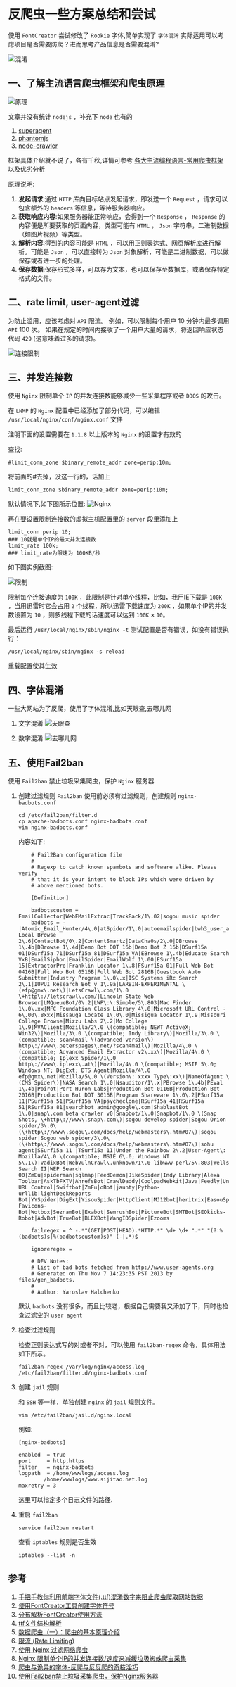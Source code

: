 # 反爬虫一些方案总结和尝试
使用 `FontCreator` 尝试修改了 `Rookie` 字体,简单实现了 `字体混淆` 
实际运用可以考虑项目是否需要防爬？进而思考产品信息是否需要混淆?

![混淆](/Images/Linux/反爬虫一些方案总结和尝试/hunxiao.png)

## 一、了解主流语言爬虫框架和爬虫原理

![原理](/Images/Linux/反爬虫一些方案总结和尝试/yuanli.jpg)

文章并没有统计 `nodejs` ，补充下 `node` 也有的

1. [superagent](https://github.com/visionmedia/superagent)
1. [phantomjs](http://phantomjs.org/)
1. [node-crawler](https://github.com/bda-research/node-crawler)

框架具体介绍就不说了，各有千秋,详情可参考
[各大主流编程语言-常用爬虫框架以及优劣分析](https://blog.csdn.net/gongbing798930123/article/details/79028549)

原理说明:
1. **发起请求**:通过 `HTTP` 库向目标站点发起请求，即发送一个 `Request` ，请求可以包含额外的 `headers` 等信息，等待服务器响应。
1. **获取响应内容**:如果服务器能正常响应，会得到一个 `Response` ，  `Response` 的内容便是所要获取的页面内容，类型可能有 `HTML` ， `Json` 字符串，二进制数据（如图片视频）等类型。
1. **解析内容**:得到的内容可能是 `HTML` ，可以用正则表达式、网页解析库进行解析。可能是 `Json` ，可以直接转为 `Json` 对象解析，可能是二进制数据，可以做保存或者进一步的处理。
1. **保存数据**:保存形式多样，可以存为文本，也可以保存至数据库，或者保存特定格式的文件。

## 二、rate limit, user-agent过滤

为防止滥用，应该考虑对 `API` 限流。 例如，可以限制每个用户 10 分钟内最多调用 `API` 100 次。 如果在规定的时间内接收了一个用户大量的请求，将返回响应状态代码 `429` (这意味着过多的请求)。

![连接限制](/Images/Linux/反爬虫一些方案总结和尝试/rateLimit.png '连接限制')

## 三、并发连接数

使用 `Nginx` 限制单个 `IP` 的并发连接数能够减少一些采集程序或者 `DDOS` 的攻击。

在 `LNMP` 的 `Nginx` 配置中已经添加了部分代码，可以编辑 `/usr/local/nginx/conf/nginx.conf` 文件

注明下面的设置需要在 `1.1.8` 以上版本的 `Nginx` 的设置才有效的

查找: 

```shell
#limit_conn_zone $binary_remote_addr zone=perip:10m;
```

将前面的#去掉，没这一行的，话加上

```shell
limit_conn_zone $binary_remote_addr zone=perip:10m;
```

默认情况下,如下图所示位置:
![Nginx](/Images/Linux/反爬虫一些方案总结和尝试/nginx.png 'Nginx')

再在要设置限制连接数的虚拟主机配置里的 `server` 段里添加上

```shell
limit_conn perip 10;
### 10就是单个IP的最大并发连接数
limit_rate 100k;
### limit_rate为限速为 100KB/秒
```

如下图实例截图:

![限制](/Images/Linux/反爬虫一些方案总结和尝试/ipLimit.png '限制')

限制每个连接速度为 `100K` ，此限制是针对单个线程，比如，我用IE下载是 `100K` ，当用迅雷时它会占用 `2` 个线程，所以迅雷下载速度为 `200K` ，如果单个IP的并发数设置为 `10` ，则多线程下载的话速度可以达到 `100K` × `10`。

最后运行 `/usr/local/nginx/sbin/nginx -t` 测试配置是否有错误，如没有错误执行：

```shell
/usr/local/nginx/sbin/nginx -s reload
```

重载配置使其生效

## 四、字体混淆

一些大网站为了反爬，使用了字体混淆,比如天眼查,去哪儿网

1. 文字混淆
![天眼查](/Images/Linux/反爬虫一些方案总结和尝试/tianYanCha.png '天眼查')

1. 数字混淆
![去哪儿网](/Images/Linux/反爬虫一些方案总结和尝试/qunaer.jpg '去哪儿网')

## 五、使用Fail2ban
使用 `Fail2ban` 禁止垃圾采集爬虫，保护 `Nginx` 服务器

1. 创建过滤规则
    `Fail2ban` 使用前必须有过滤规则，创建规则 `nginx-badbots.conf`

    ```shell
    cd /etc/fail2ban/filter.d
    cp apache-badbots.conf nginx-badbots.conf
    vim nginx-badbots.conf
    ```

    内容如下:

    ```shell
        # Fail2Ban configuration file
        #
        # Regexp to catch known spambots and software alike. Please verify
        # that it is your intent to block IPs which were driven by
        # above mentioned bots.

        [Definition]

        badbotscustom = EmailCollector|WebEMailExtrac|TrackBack/1\.02|sogou music spider
        badbots = -|Atomic_Email_Hunter/4\.0|atSpider/1\.0|autoemailspider|bwh3_user_agent|China Local Browse 2\.6|ContactBot/0\.2|ContentSmartz|DataCha0s/2\.0|DBrowse 1\.4b|DBrowse 1\.4d|Demo Bot DOT 16b|Demo Bot Z 16b|DSurf15a 01|DSurf15a 71|DSurf15a 81|DSurf15a VA|EBrowse 1\.4b|Educate Search VxB|EmailSiphon|EmailSpider|EmailWolf 1\.00|ESurf15a 15|ExtractorPro|Franklin Locator 1\.8|FSurf15a 01|Full Web Bot 0416B|Full Web Bot 0516B|Full Web Bot 2816B|Guestbook Auto Submitter|Industry Program 1\.0\.x|ISC Systems iRc Search 2\.1|IUPUI Research Bot v 1\.9a|LARBIN-EXPERIMENTAL \(efp@gmx\.net\)|LetsCrawl\.com/1\.0 \+http\://letscrawl\.com/|Lincoln State Web Browser|LMQueueBot/0\.2|LWP\:\:Simple/5\.803|Mac Finder 1\.0\.xx|MFC Foundation Class Library 4\.0|Microsoft URL Control - 6\.00\.8xxx|Missauga Locate 1\.0\.0|Missigua Locator 1\.9|Missouri College Browse|Mizzu Labs 2\.2|Mo College 1\.9|MVAClient|Mozilla/2\.0 \(compatible; NEWT ActiveX; Win32\)|Mozilla/3\.0 \(compatible; Indy Library\)|Mozilla/3\.0 \(compatible; scan4mail \(advanced version\) http\://www\.peterspages\.net/?scan4mail\)|Mozilla/4\.0 \(compatible; Advanced Email Extractor v2\.xx\)|Mozilla/4\.0 \(compatible; Iplexx Spider/1\.0 http\://www\.iplexx\.at\)|Mozilla/4\.0 \(compatible; MSIE 5\.0; Windows NT; DigExt; DTS Agent|Mozilla/4\.0 efp@gmx\.net|Mozilla/5\.0 \(Version\: xxxx Type\:xx\)|NameOfAgent \(CMS Spider\)|NASA Search 1\.0|Nsauditor/1\.x|PBrowse 1\.4b|PEval 1\.4b|Poirot|Port Huron Labs|Production Bot 0116B|Production Bot 2016B|Production Bot DOT 3016B|Program Shareware 1\.0\.2|PSurf15a 11|PSurf15a 51|PSurf15a VA|psycheclone|RSurf15a 41|RSurf15a 51|RSurf15a 81|searchbot admin@google\.com|ShablastBot 1\.0|snap\.com beta crawler v0|Snapbot/1\.0|Snapbot/1\.0 \(Snap Shots, \+http\://www\.snap\.com\)|sogou develop spider|Sogou Orion spider/3\.0\(\+http\://www\.sogou\.com/docs/help/webmasters\.htm#07\)|sogou spider|Sogou web spider/3\.0\(\+http\://www\.sogou\.com/docs/help/webmasters\.htm#07\)|sohu agent|SSurf15a 11 |TSurf15a 11|Under the Rainbow 2\.2|User-Agent\: Mozilla/4\.0 \(compatible; MSIE 6\.0; Windows NT 5\.1\)|VadixBot|WebVulnCrawl\.unknown/1\.0 libwww-perl/5\.803|Wells Search II|WEP Search 00|ZmEu|spiderman|sqlmap|FeedDemon|JikeSpider|Indy Library|Alexa Toolbar|AskTbFXTV|AhrefsBot|CrawlDaddy|CoolpadWebkit|Java|Feedly|UniversalFeedParser|ApacheBench|Microsoft URL Control|Swiftbot|ZmEu|oBot|jaunty|Python-urllib|lightDeckReports Bot|YYSpider|DigExt|YisouSpider|HttpClient|MJ12bot|heritrix|EasouSpider|LinkpadBot|YandexBot|RU_Bot|200PleaseBot|DuckDuckGo-Favicons-Bot|Wotbox|SeznamBot|Exabot|SemrushBot|PictureBot|SMTBot|SEOkicks-Robot|AdvBot|TrueBot|BLEXBot|WangIDSpider|Ezooms

        failregex = ^ -.*"(GET|POST|HEAD).*HTTP.*" \d+ \d+ ".*" "(?:%(badbots)s|%(badbotscustom)s)" (-|.*)$

        ignoreregex =

        # DEV Notes:
        # List of bad bots fetched from http://www.user-agents.org
        # Generated on Thu Nov 7 14:23:35 PST 2013 by files/gen_badbots.
        #
        # Author: Yaroslav Halchenko
    ```

    默认 `badbots` 没有很多，而且比较老，根据自己需要我又添加了下，同时也检查过滤空的 `user agent`

1. 检查过滤规则

    检查正则表达式写的对或者不对，可以使用 `fail2ban-regex` 命令，具体用法如下所示。

    ```shell
    fail2ban-regex /var/log/nginx/access.log /etc/fail2ban/filter.d/nginx-badbots.conf
    ```

1. 创建 `jail` 规则

    和 `SSH` 等一样，单独创建 `nginx` 的 `jail` 规则文件。

    ```shell
    vim /etc/fail2ban/jail.d/nginx.local
    ```

    例如:

    ```shell
    [nginx-badbots]

    enabled  = true
    port     = http,https
    filter   = nginx-badbots
    logpath  = /home/wwwlogs/access.log
            /home/wwwlogs/www.sijitao.net.log
    maxretry = 3
    ```

    这里可以指定多个日志文件的路径.

1. 重启 `fail2ban`

    ```shell
    service fail2ban restart
    ```

    查看 `iptables` 规则是否生效

    ```shell
    iptables --list -n
    ```


## 参考
1. [手把手教你利用前端字体文件(.ttf)混淆数字来阻止爬虫爬取网站数据](https://blog.csdn.net/qq_37540004/article/details/78864713)
1. [使用FontCreator工具创建字体符号](https://blog.csdn.net/nj198624/article/details/8160460)
1. [分布解析FontCreator使用方法](http://jc.zhaozi.cn/FontCreator/20141025/8632.html)
1. [ttf文件结构解析](https://www.cnblogs.com/sjhrun2001/archive/2010/01/19/1651274.html)
1. [数据爬虫（一）：爬虫的基本原理介绍](https://blog.csdn.net/byweiker/article/details/79234854)
1. [限流 (Rate Limiting)](https://www.yiichina.com/doc/guide/2.0/rest-rate-limiting)
1. [使用 Nginx 过滤网络爬虫](https://blog.csdn.net/gt9000/article/details/79113348)
1. [Nginx 限制单个IP的并发连接数/速度来减缓垃圾蜘蛛爬虫采集](https://www.imydl.tech/lnmp/229.html)
1. [爬虫与诡异的字体-反爬与反反爬的奇技淫巧](https://zhuanlan.zhihu.com/p/28183190)
1. [使用Fail2ban禁止垃圾采集爬虫，保护Nginx服务器](https://www.imydl.tech/lnmp/149.html)
